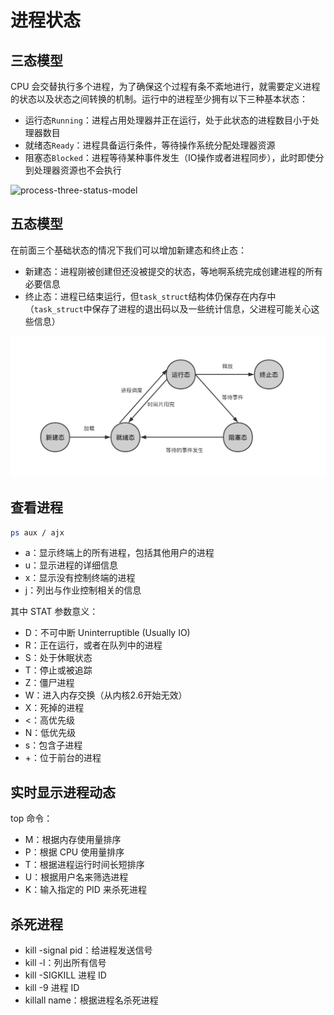# 进程状态

## 三态模型

CPU 会交替执行多个进程，为了确保这个过程有条不紊地进行，就需要定义进程的状态以及状态之间转换的机制。运行中的进程至少拥有以下三种基本状态：

* 运行态`Running`：进程占用处理器并正在运行，处于此状态的进程数目小于处理器数目
* 就绪态`Ready`：进程具备运行条件，等待操作系统分配处理器资源
* 阻塞态`Blocked`：进程等待某种事件发生（IO操作或者进程同步），此时即使分到处理器资源也不会执行

![process-three-status-model](./image/process-three-status-model)

## 五态模型

在前面三个基础状态的情况下我们可以增加新建态和终止态：

* 新建态：进程刚被创建但还没被提交的状态，等地啊系统完成创建进程的所有必要信息
* 终止态：进程已结束运行，但`task_struct`结构体仍保存在内存中（`task_struct`中保存了进程的退出码以及一些统计信息，父进程可能关心这些信息）

![process-five-status-model](./image/process-five-status-model.png)

## 查看进程

```bash
ps aux / ajx
```

* a：显示终端上的所有进程，包括其他用户的进程
* u：显示进程的详细信息
* x：显示没有控制终端的进程
* j：列出与作业控制相关的信息

其中 STAT 参数意义：

* D：不可中断 Uninterruptible (Usually IO)
* R：正在运行，或者在队列中的进程
* S：处于休眠状态
* T：停止或被追踪
* Z：僵尸进程
* W：进入内存交换（从内核2.6开始无效）
* X：死掉的进程
* <：高优先级
* N：低优先级
* s：包含子进程
* +：位于前台的进程

## 实时显示进程动态

top 命令：

* M：根据内存使用量排序
* P：根据 CPU 使用量排序
* T：根据进程运行时间长短排序
* U：根据用户名来筛选进程
* K：输入指定的 PID 来杀死进程

## 杀死进程

* kill -signal pid：给进程发送信号
* kill -l：列出所有信号
* kill -SIGKILL 进程 ID
* kill -9 进程 ID
* killall name：根据进程名杀死进程
